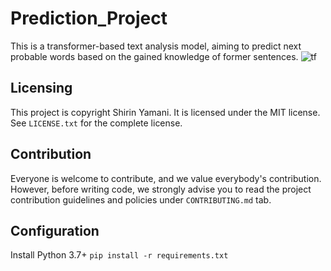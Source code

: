 # Prediction_Project
This is a transformer-based text analysis model, aiming to predict next probable words based on the gained knowledge of former sentences. 
![tf](https://user-images.githubusercontent.com/75791599/137516649-6e0793e9-d758-47aa-8690-daf943a3a533.png)

## Licensing
This project is copyright Shirin Yamani. It is licensed under the MIT license. See `LICENSE.txt` for the complete license.
## Contribution 
Everyone is welcome to contribute, and we value everybody's contribution. However, before writing code, we strongly advise you to read the project contribution guidelines and policies under `CONTRIBUTING.md` tab. 
## Configuration
Install Python 3.7+
`pip install -r requirements.txt`
